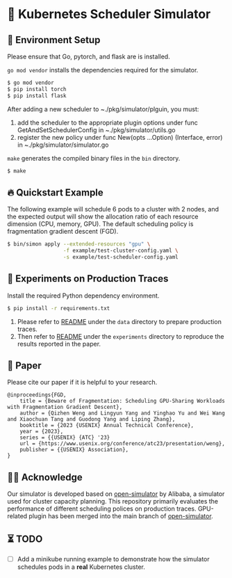 # 🚀 Kubernetes Scheduler Simulator


## 🚧 Environment Setup

Please ensure that Go, pytorch, and flask are is installed.

`go mod vendor` installs the dependencies required for the simulator. 

```bash
$ go mod vendor
$ pip install torch
$ pip install flask
```

After adding a new scheduler to ~./pkg/simulator/plguin, you must: 
1. add the scheduler to the appropriate plugin options under func GetAndSetSchedulerConfig in ~./pkg/simulator/utils.go
2. register the new policy under func New(opts ...Option) (Interface, error) in ~./pkg/simulator/simulator.go

`make` generates the compiled binary files in the `bin` directory.

```bash
$ make
```

## 🔥 Quickstart Example

The following example will schedule 6 pods to a cluster with 2 nodes, and the expected output will show the allocation ratio of each resource dimension (CPU, memory, GPU).
The default scheduling policy is fragmentation gradient descent (FGD).

```bash
$ bin/simon apply --extended-resources "gpu" \
                  -f example/test-cluster-config.yaml \
                  -s example/test-scheduler-config.yaml
```

## 🔮 Experiments on Production Traces

Install the required Python dependency environment.

```bash
$ pip install -r requirements.txt
```

1. Please refer to [README](data/README.md) under the `data` directory to prepare production traces.
2. Then refer to [README](experiments/README.md) under the `experiments` directory to reproduce the results reported in the paper.

## 📝 Paper

Please cite our paper if it is helpful to your research.

```
@inproceedings{FGD,
    title = {Beware of Fragmentation: Scheduling GPU-Sharing Workloads with Fragmentation Gradient Descent},
    author = {Qizhen Weng and Lingyun Yang and Yinghao Yu and Wei Wang and Xiaochuan Tang and Guodong Yang and Liping Zhang},
    booktitle = {2023 {USENIX} Annual Technical Conference},
    year = {2023},
    series = {{USENIX} {ATC} '23}
    url = {https://www.usenix.org/conference/atc23/presentation/weng},
    publisher = {{USENIX} Association},
}
```

## 🙏🏻 Acknowledge

Our simulator is developed based on [open-simulator](https://github.com/alibaba/open-simulator) by Alibaba, a simulator used for cluster capacity planning. 
This repository primarily evaluates the performance of different scheduling polices on production traces.
GPU-related plugin has been merged into the main branch of [open-simulator](https://github.com/alibaba/open-simulator).

## ⏳ TODO

- [ ] Add a minikube running example to demonstrate how the simulator schedules pods in a **real** Kubernetes cluster.
